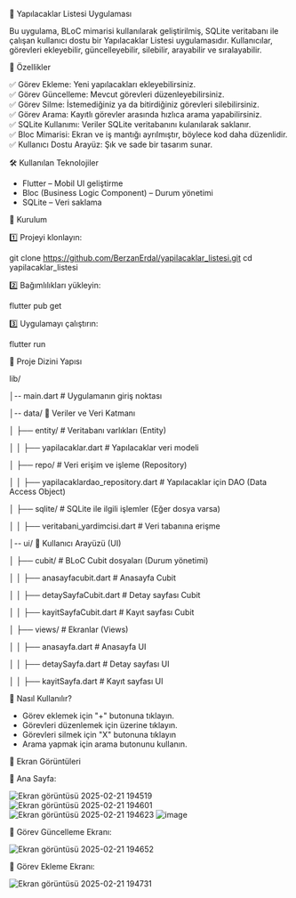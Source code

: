 📌 Yapılacaklar Listesi Uygulaması 

Bu uygulama, BLoC mimarisi kullanılarak geliştirilmiş, SQLite veritabanı ile çalışan kullanıcı dostu bir Yapılacaklar Listesi uygulamasıdır. Kullanıcılar, görevleri ekleyebilir, güncelleyebilir, silebilir, arayabilir ve sıralayabilir.  




🚀 Özellikler 

✅ Görev Ekleme: Yeni yapılacakları ekleyebilirsiniz.  
✅ Görev Güncelleme: Mevcut görevleri düzenleyebilirsiniz.  
✅ Görev Silme: İstemediğiniz ya da bitirdiğiniz görevleri silebilirsiniz.  
✅ Görev Arama: Kayıtlı görevler arasında hızlıca arama yapabilirsiniz.  
✅ SQLite Kullanımı: Veriler SQLite veritabanını kulanılarak saklanır.  
✅ Bloc Mimarisi: Ekran ve iş mantığı ayrılmıştır, böylece kod daha düzenlidir.  
✅ Kullanıcı Dostu Arayüz: Şık ve sade bir tasarım sunar.  




🛠 Kullanılan Teknolojiler  

- Flutter – Mobil UI geliştirme  
- Bloc (Business Logic Component) – Durum yönetimi  
- SQLite – Veri saklama



 📲 Kurulum  

1️⃣ Projeyi klonlayın:

git clone https://github.com/BerzanErdal/yapilacaklar_listesi.git
cd yapilacaklar_listesi


2️⃣ Bağımlılıkları yükleyin:  

flutter pub get

3️⃣ Uygulamayı çalıştırın:  

flutter run






📂 Proje Dizini Yapısı

lib/

│-- main.dart          # Uygulamanın giriş noktası


│-- data/              📌 Veriler ve Veri Katmanı

│   ├──  entity/        # Veritabanı varlıkları (Entity)

│   │   ├──   yapilacaklar.dart  # Yapılacaklar veri modeli

│   ├──   repo/          # Veri erişim ve işleme (Repository)

│   │   ├──   yapilacaklardao_repository.dart  # Yapılacaklar için DAO (Data Access Object)

│   ├──   sqlite/        # SQLite ile ilgili işlemler (Eğer dosya varsa)

│    │    ├──   veritabani_yardimcisi.dart  # Veri tabanına erişme

│--   ui/                📌 Kullanıcı Arayüzü (UI)

│   ├──   cubit/         # BLoC Cubit dosyaları (Durum yönetimi)

│   │   ├──   anasayfacubit.dart   # Anasayfa Cubit

│   │   ├──   detaySayfaCubit.dart # Detay sayfası Cubit

│   │   ├──   kayitSayfaCubit.dart # Kayıt sayfası Cubit

│   ├──   views/         # Ekranlar (Views)

│   │   ├──   anasayfa.dart       # Anasayfa UI

│   │   ├──   detaySayfa.dart     # Detay sayfası UI

│   │   ├──   kayitSayfa.dart     # Kayıt sayfası UI






🎯 Nasıl Kullanılır? 

- Görev eklemek için "+" butonuna tıklayın.  
- Görevleri düzenlemek için üzerine tıklayın.
- Görevleri silmek için "X" butonuna tıklayın
- Arama yapmak için arama butonunu kullanın.





 📸 Ekran Görüntüleri 

📌 Ana Sayfa:

![Ekran görüntüsü 2025-02-21 194519](https://github.com/user-attachments/assets/636e2103-d9a1-4e16-9fd4-a3515a14f1dd)    ![Ekran görüntüsü 2025-02-21 194601](https://github.com/user-attachments/assets/c87ad700-f8c4-40c3-a5d1-826e5fa02bba)    ![Ekran görüntüsü 2025-02-21 194623](https://github.com/user-attachments/assets/b9c271e8-9ddd-41e5-821d-efe11c76ec74)  ![image](https://github.com/user-attachments/assets/c6068b88-f057-4520-8b06-b8921ccdcd39)








  
📌 Görev Güncelleme Ekranı:



![Ekran görüntüsü 2025-02-21 194652](https://github.com/user-attachments/assets/c6383d89-e758-44aa-8b8d-dfe736b40ca6)



📌 Görev Ekleme Ekranı: 




![Ekran görüntüsü 2025-02-21 194731](https://github.com/user-attachments/assets/90c9a2b6-56da-4a9b-8df0-f275fbae9d8e)


